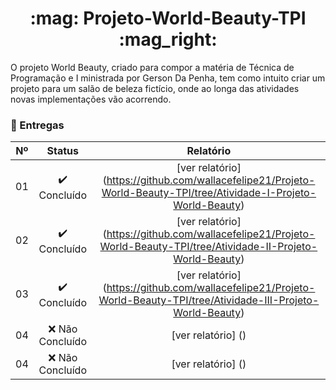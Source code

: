 <h1 id="topo" align="center">:mag: Projeto-World-Beauty-TPI
 :mag_right: </h1>

O projeto World Beauty, criado para compor a matéria de Técnica de Programação e I ministrada por Gerson Da Penha, tem como intuito criar um projeto para um salão de beleza fictício, onde ao longa das atividades novas implementações vão acorrendo. 


### 🏁 Entregas 

| Nº | Status | Relatório |
|:--:|:------------:|:----------:|
| 01 | ✔️ Concluído | [ver relatório] (https://github.com/wallacefelipe21/Projeto-World-Beauty-TPI/tree/Atividade-I-Projeto-World-Beauty) |
| 02 | ✔️ Concluído | [ver relatório] (https://github.com/wallacefelipe21/Projeto-World-Beauty-TPI/tree/Atividade-II-Projeto-World-Beauty) |
| 03 | ✔️ Concluído | [ver relatório] (https://github.com/wallacefelipe21/Projeto-World-Beauty-TPI/tree/Atividade-III-Projeto-World-Beauty) |
| 04 | ❌ Não Concluído | [ver relatório] () |
| 04 | ❌ Não Concluído | [ver relatório] () |
